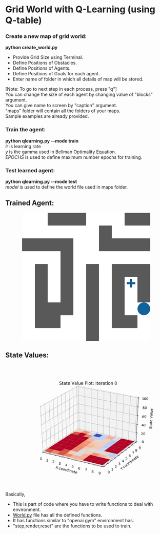 # Grid World with Q-Learning (using Q-table)

### Create a new map of grid world:		
**python create_world.py**

* Provide Grid Size using Terminal.
* Define Positions of Obstacles.
* Define Positions of Agents.
* Define Positions of Goals for each agent.
* Enter name of folder in which all details of map will be stored.

[Note: To go to next step in each process, press "q"]\
You can change the size of each agent by changing value of "blocks" argument.\
You can give name to screen by "caption" argument.\
"maps" folder will contain all the folders of your maps.\
Sample examples are already provided.

### Train the agent:
**python qlearning.py --mode train**\
*lr* is learning rate\
*y* is the gamma used in Bellman Optimality Equation.\
*EPOCHS* is used to define maximum number epochs for training.

### Test learned agent:
**python qlearning.py --mode test**\
*model* is used to define the world file used in maps folder.

## Trained Agent:
<p align="center">
  <img src="https://github.com/vinits5/grid_qlearning/blob/master/world10x10_model1/trained_agent.gif" width="400" height="400" title="Trained Agent">
</p>


## State Values:
<p align="center">
  <img src="https://github.com/vinits5/grid_qlearning/blob/master/world10x10_model1/state_value.gif" title="State Value GIF">
</p>

Basically,
* This is part of code where you have to write functions to deal with environment.
* [World.py](https://github.com/vinits5/grid_qlearning/blob/master/World.py) file has all the defined functions.
*  It has functions similar to "openai gym" environment has.
*  "step,render,reset" are the functions to be used to train.